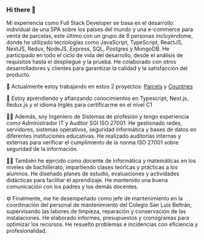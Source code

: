 ### Hi there 👋
Mi experiencia como Full Stack Developer se basa en el desarrollo individual de una SPA sobre los países del mundo y una e-commerce para venta de parcelas, este último con un grupo de 8 personas incluyéndome, donde he utilizado tecnologías como JavaScript, TypeScript, ReactJS, NextJS, Redux, NodeJS, Express, SQL, Postgres y MongoDB.  He participado en todo el ciclo de vida del desarrollo, desde el análisis de requisitos hasta el despliegue y la prueba. He colaborado con otros desarrolladores y clientes para garantizar la calidad y la satisfacción del producto.

🔭 Actualmente estoy trabajando en estos 2 proyectos: <a href="https://github.com/LucasRibotta/Project-Parcels">Parcels</a> y <a href="https://github.com/Aldinti/PI">Countries</a>

🌱 Estoy aprendiendo y afianzando conocimientos en Typescript, Next.js, Redux.js y el idioma Inglés para certificarme en el nivel C1

👨‍💻 Además, soy Ingeniero de Sistemas de profesión y tengo experiencia como Administrador IT y Auditor SGI ISO 27001. He gestionado redes, servidores, sistemas operativos, seguridad informática y bases de datos en diferentes instituciones educativas. He realizado auditorías internas y externas para verificar el cumplimiento de la norma ISO 27001 sobre seguridad de la información.

👨‍🏫 También he ejercido como docente de informática y matemáticas en los niveles de bachillerato, impartiendo clases teóricas y prácticas a los alumnos. He diseñado planes de estudio, evaluaciones y actividades didácticas para facilitar el aprendizaje. He mantenido una buena comunicación con los padres y los demás docentes.

⚙ Finalmente, me he desempeñado como jefe de mantenimiento en la coordinación del personal de mantenimiento del Colegio San Luis Beltrán, supervisando las labores de limpieza, reparación y conservación de las instalaciones. He elaborado informes, presupuestos y cronogramas para optimizar los recursos. He resuelto problemas e incidencias con eficiencia y profesionalidad.

<!--
**Aldinti/Aldinti** is a ✨ _special_ ✨ repository because its `README.md` (this file) appears on your GitHub profile.

Here are some ideas to get you started:

- 🔭 I’m currently working on ...
- 🌱 I’m currently learning ...
- 👯 I’m looking to collaborate on ...
- 🤔 I’m looking for help with ...
- 💬 Ask me about ...
- 📫 How to reach me: ...
- 😄 Pronouns: ...
- ⚡ Fun fact: ...
-->
